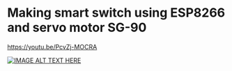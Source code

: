 # Making smart switch using ESP8266 and servo motor SG-90


 <https://youtu.be/PcvZj-MOCRA>
 
[![IMAGE ALT TEXT HERE](https://img.youtube.com/vi/https://youtu.be/PcvZj-MOCRA/0.jpg)](https://www.youtube.com/watch?v=https://youtu.be/PcvZj-MOCRA)
